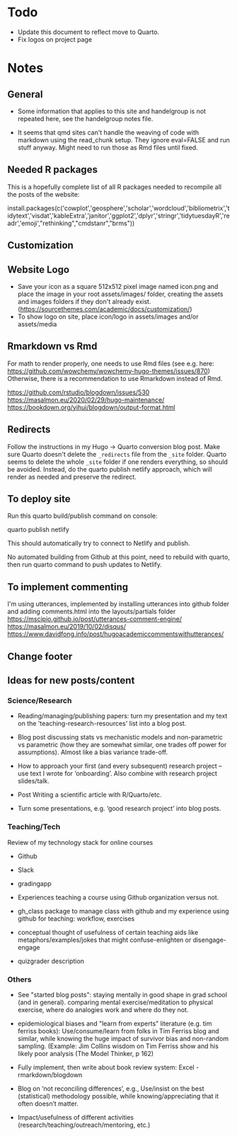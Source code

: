 # Todo

* Update this document to reflect move to Quarto.
* Fix logos on project page

# Notes 

## General
* Some information that applies to this site and handelgroup is not repeated here, see the handelgroup notes file.

* It seems that qmd sites can't handle the weaving of code with markdown using the read_chunk setup. They ignore eval=FALSE and run stuff anyway. Might need to run those as Rmd files until fixed.


## Needed R packages
This is a hopefully complete list of all R packages needed to recompile all the posts of the website:

install.packages(c('cowplot','geosphere','scholar','wordcloud','bibliometrix','tidytext','visdat','kableExtra','janitor','ggplot2','dplyr','stringr','tidytuesdayR','readr','emoji',"rethinking","cmdstanr","brms"))


## Customization


## Website Logo
* Save your icon as a square 512x512 pixel image named icon.png and place the image in your root assets/images/ folder, creating the assets and images folders if they don't already exist. (https://sourcethemes.com/academic/docs/customization/)
* To show logo on site, place icon/logo in assets/images and/or assets/media


## Rmarkdown vs Rmd
For math to render properly, one needs to use Rmd files (see e.g. here: https://github.com/wowchemy/wowchemy-hugo-themes/issues/870)
Otherwise, there is a recommendation to use Rmarkdown instead of Rmd.

https://github.com/rstudio/blogdown/issues/530
https://masalmon.eu/2020/02/29/hugo-maintenance/
https://bookdown.org/yihui/blogdown/output-format.html

## Redirects
Follow the instructions in my Hugo -> Quarto conversion blog post. Make sure Quarto doesn't delete the `_redirects` file from the `_site` folder.
Quarto seems to delete the whole `_site` folder if one renders everything, so should be avoided. Instead, do the quarto publish netlify approach, which will render as needed and preserve the redirect.



## To deploy site
Run this quarto build/publish command on console:

quarto publish netlify

This should automatically try to connect to Netlify and publish.

No automated building from Github at this point, need to rebuild with quarto, then run quarto command to push updates to Netlify.


## To implement commenting
I'm using utterances, implemented by installing utterances into github folder and adding comments.html into the layouts/partials folder
https://mscipio.github.io/post/utterances-comment-engine/
https://masalmon.eu/2019/10/02/disqus/
https://www.davidfong.info/post/hugoacademiccommentswithutterances/



## Change footer



## Ideas for new posts/content



### Science/Research

* Reading/managing/publishing papers: turn my presentation and my text on the 'teaching-research-resources' list into a blog post.

* Blog post discussing stats vs mechanistic models and non-parametric vs parametric (how they are somewhat similar, one trades off power for assumptions). Almost like a bias variance trade-off.

* How to approach your first (and every subsequent) research project – use text I wrote for ‘onboarding’. Also combine with research project slides/talk.

*	Post Writing a scientific article with R/Quarto/etc.

*	Turn some presentations, e.g. ‘good research project’ into blog posts.

### Teaching/Tech

Review of my technology stack for online courses
  * Github
  * Slack
  * gradingapp

* Experiences teaching a course using Github organization versus not.
  
* gh_class package to manage class with github and my experience using github for teaching: workflow, exercises

* conceptual thought of usefulness of certain teaching aids like metaphors/examples/jokes that might confuse-enlighten or disengage-engage

* quizgrader description


### Others

* See "started blog posts": staying mentally in good shape in grad school (and in general). comparing mental exercise/meditation to physical exercise, where do analogies work and where do they not.

* epidemiological biases and "learn from experts" literature (e.g. tim ferriss books): Use/consume/learn from folks in Tim Ferriss blog and similar, while knowing the huge impact of survivor bias and non-random sampling. (Example: Jim Collins wisdom on Tim Ferriss show and his likely poor analysis (The Model Thinker, p 162)

* Fully implement, then write about book review system: Excel - rmarkdown/blogdown

* Blog on ‘not reconciling differences’, e.g., Use/insist on the best (statistical) methodology possible, while knowing/appreciating that it often doesn’t matter.

* Impact/usefulness of different activities (research/teaching/outreach/mentoring, etc.)
